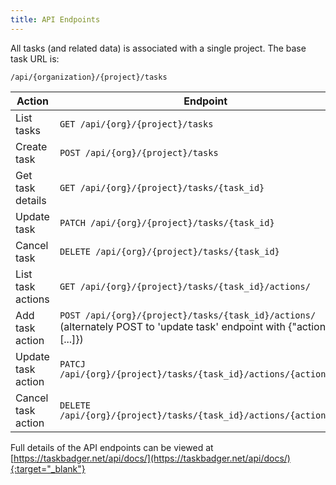 ```yaml
---
title: API Endpoints
---
```


All tasks (and related data) is associated with a single project. The base
task URL is:

    /api/{organization}/{project}/tasks


| Action              | Endpoint                                                                                                                      |
|---------------------|-------------------------------------------------------------------------------------------------------------------------------|
| List tasks          | `GET /api/{org}/{project}/tasks`                                                                                              |
| Create task         | `POST /api/{org}/{project}/tasks`                                                                                             |
| Get task details    | `GET /api/{org}/{project}/tasks/{task_id}`                                                                                    |
| Update task         | `PATCH /api/{org}/{project}/tasks/{task_id}`                                                                                  |
| Cancel task         | `DELETE /api/{org}/{project}/tasks/{task_id}`                                                                                 |
| List task actions   | `GET /api/{org}/{project}/tasks/{task_id}/actions/`                                                                           |
| Add task action     | `POST /api/{org}/{project}/tasks/{task_id}/actions/`<br/>(alternately POST to 'update task' endpoint with {"actions": [...]}) |
| Update task action  | `PATCJ /api/{org}/{project}/tasks/{task_id}/actions/{action_id}/`                                                             |
| Cancel task action  | `DELETE /api/{org}/{project}/tasks/{task_id}/actions/{action_id}/`                                                            |


Full details of the API endpoints can be viewed at [https://taskbadger.net/api/docs/](https://taskbadger.net/api/docs/){:target="_blank"}
